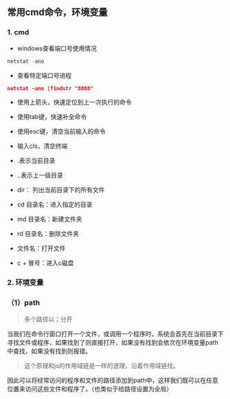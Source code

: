 ## 常用cmd命令，环境变量

### 1. cmd

- windows查看端口号使用情况


```js
netstat -ano
```

- 查看特定端口号进程


```json
netstat -ano |findstr "8888"
```

- 使用上箭头，快速定位到上一次执行的命令
- 使用tab键，快速补全命令
- 使用esc键，清空当前输入的命令
- 输入cls，清空终端

- .表示当前目录

- ..表示上一级目录
- dir： 列出当前目录下的所有文件
- cd 目录名：进入指定的目录
- md 目录名：新建文件夹
- rd 目录名：删除文件夹
- 文件名：打开文件
- c + 冒号：进入c磁盘



### 2.  环境变量

### （1）path

> 多个路径以；分开

当我们在命令行窗口打开一个文件，或调用一个程序时，系统会首先在当前目录下寻找文件或程序，如果找到了则直接打开，如果没有找到会依次在环境变量path中查找，如果没有找到则报错。

> 这个原理和js的作用域链是一样的道理，沿着作用域链找。

因此可以将经常访问的程序和文件的路径添加到path中，这样我们既可以在任意位置来访问这些文件和程序了。（也类似于给路径设置为全局）

<ClientOnly>
  <Valine></Valine>
</ClientOnly>
